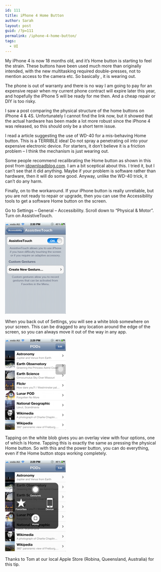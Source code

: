 ```yaml
---
id: 111
title: iPhone 4 Home Button
author: Sarah
layout: post
guid: /?p=111
permalink: /iphone-4-home-button/
tags:
  - UI
---
```

My iPhone 4 is now 18 months old, and it&#8217;s Home button is starting to feel the strain. These buttons have been used much more than originally intended, with the new multitasking required double-presses, not to mention access to the camera etc. So basically , it is wearing out.

The phone is out of warranty and there is no way I am going to pay for an expensive repair when my current phone contract will expire later this year, and hopefully the iPhone 5 will be ready for me then. And a cheap repair or DIY is too risky.

I saw a post comparing the physical structure of the home buttons on iPhone 4 & 4S. Unfortunately I cannot find the link now, but it showed that the actual hardware has been made a lot more robust since the iPhone 4 was released, so this should only be a short term issue.

I read a article suggesting the use of WD-40 for a mis-behaving Home button. This is a TERRIBLE idea! Do not spray a penetrating oil into your expensive electronic device. For starters, it don&#8217;t believe it is a friction problem &#8211; I think the mechanism is just wearing out.

Some people recommend recalibrating the Home button as shown in this post from [idownloadblog.com][1]. I am a bit sceptical about this. I tried it, but I can&#8217;t see that it did anything. Maybe if your problem is software rather than hardware, then it will do some good. Anyway, unlike the WD-40 trick, it can&#8217;t do any harm.

Finally, on to the workaround. If your iPhone button is really unreliable, but you are not ready to repair or upgrade, then you can use the Accessibility tools to get a software Home button on the screen.

Go to Settings &#8211; General &#8211; Accessibility. Scroll down to &#8220;Physical & Motor&#8221;. Turn on AssistiveTouch. 

[<img title="AssistiveTouch settings" src="/wp-content/uploads/2012/03/IMG_0356-200x300.png" alt="AssistiveTouch settings" width="200" height="300" />][2]

When you back out of Settings, you will see a white blob somewhere on your screen. This can be dragged to any location around the edge of the screen, so you can always move it out of the way in any app.

[<img title="The White Blob" src="/wp-content/uploads/2012/03/IMG_0353-200x300.png" alt="The White Blob" width="200" height="300" />][3]

Tapping on the white blob gives you an overlay view with four options, one of which is Home. Tapping this is exactly the same as pressing the physical Home button. So with this and the power button, you can do everything, even if the Home button stops working completely.

[<img title="AssistiveTouch panel open" src="/wp-content/uploads/2012/03/IMG_0354-200x300.png" alt="AssistiveTouch panel open" width="200" height="300" />][4]

Thanks to Tom at our local Apple Store (Robina, Queensland, Australia) for this tip.

 [1]: http://www.idownloadblog.com/2011/12/22/recalibrate-home-button-responsive/
 [2]: /wp-content/uploads/2012/03/IMG_0356.png
 [3]: /wp-content/uploads/2012/03/IMG_0353.png
 [4]: /wp-content/uploads/2012/03/IMG_0354.png